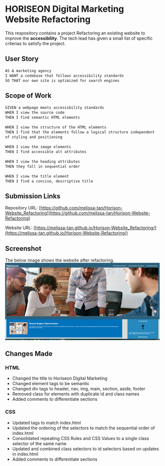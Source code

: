 # HORISEON Digital Marketing Website Refactoring
This respository contains a project 
Refactoring an existing website to improve the **accessibility**. The tech lead has given a small list of specific criterias to satisfy the project.

## User Story
```
AS A marketing agency
I WANT a codebase that follows accessibility standards
SO THAT our own site is optimized for search engines
```
## Scope of Work
```
GIVEN a webpage meets accessibility standards
WHEN I view the source code
THEN I find semantic HTML elements

WHEN I view the structure of the HTML elements
THEN I find that the elements follow a logical structure independent of styling and positioning

WHEN I view the image elements
THEN I find accessible alt attributes

WHEN I view the heading attributes
THEN they fall in sequential order

WHEN I view the title element
THEN I find a concise, descriptive title
```
## Submission Links

Repository URL: [https://github.com/melissa-tan/Horison-Website_Refactoring](https://github.com/melissa-tan/Horison-Website-Refactoring)

Website URL: [https://melissa-tan.github.io/Horison-Website_Refactoring/](https://melissa-tan.github.io/Horison-Website-Refactoring/)

## Screenshot
The below image shows the website after refactoring.
![Screenshot of website after refactoring](./assets/images/refactored-site-screenshot.png)

## Changes Made
### HTML
- Changed the title to Horiseon Digital Marketing
- Changed element tags to be semantic 
- Changed div tags to header, nav, img, main, section, aside, footer
- Removed class for elements with duplicate id and class names 
- Added comments to differentiate sections

### CSS
- Updated tags to match index.html
- Updated the ordering of the selectors to match the sequential order of index.html
- Consolidated repeating CSS Rules and CSS Values to a single class selector of the same name
- Updated and combined class selectors to id selectors based on updates in index.html
- Added comments to differentiate sections